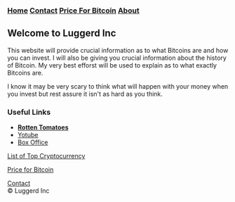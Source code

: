 ### [Home](index.md)  [Contact](contact.html)   [Price For Bitcoin](gains.html)   [About](about.html) 

## Welcome to Luggerd Inc
This website will provide crucial information as to what Bitcoins are and how you can invest. I will also be giving you crucial information about the history of Bitcoin. My very best efforst will be used to explain as to what exactly Bitcoins are. 

I know it may be very scary to think what will happen with your money when you invest but rest assure it isn't as hard as you think.

### Useful Links
<ul>
        <li><a href="https://www.rottentomatoes.com/"><b>Rotten Tomatoes</b></a></li>
        <li><a href="https://www.youtube.com/JeremyJahns">Yotube</a></li>
        <li><a href="http://www.boxofficemojo.com/">Box Office</a></li>
      </ul>
      
<a href="cryptocurrency.html">List of Top Cryptocurrency</a>

<a href="gains.html">Price for Bitcoin</a>

<div class="contact-btn"><a href="contact.html">Contact</a>
      </div>
      
<div class="navbar-text pull-left">
    &copy; Luggerd Inc
    </div>
